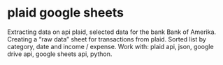 # plaid google sheets

Extracting data on api plaid, selected data for the bank
Bank of Amerika. Creating a “raw data” sheet for transactions from plaid. Sorted list by category, date and income / expense.    Work with:
plaid api, json, google drive api, google sheets api, python.
